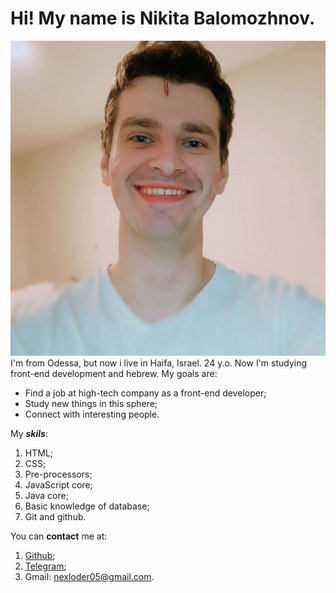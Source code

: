 # Hi! My name is __Nikita Balomozhnov__.
![Photo of mine](./images/me.jpg)
I'm from Odessa, but now i live in Haifa, Israel. 
24 y.o.
Now I'm studying front-end development and hebrew.
My goals are: 
* Find a job at high-tech company as a front-end developer;
* Study new things in this sphere;
* Connect with interesting people.

My _**skils**_:
1. HTML;
2. CSS;
3. Pre-processors;
4. JavaScript core;
5. Java core;
6. Basic knowledge of database;
7. Git and github.


You can **contact** me at:
1. [Github](https://github.com/nikitabalomozhnov);
2. [Telegram](https://t.me/nikblm);
3. Gmail: nexloder05@gmail.com.

